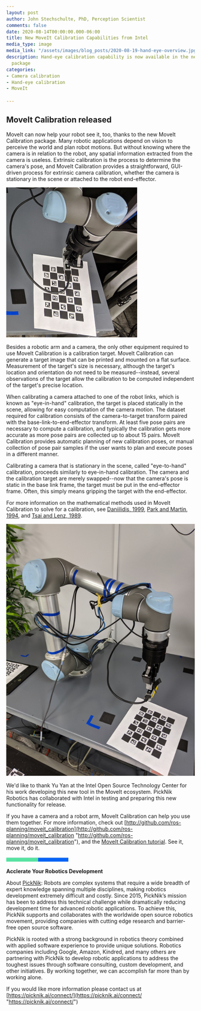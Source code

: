 ```yaml
---
layout: post
author: John Stechschulte, PhD, Perception Scientist
comments: false
date: 2020-08-14T00:00:00.000-06:00
title: New MoveIt Calibration Capabilities from Intel
media_type: image
media_link: "/assets/images/blog_posts/2020-08-19-hand-eye-overview.jpg"
description: Hand-eye calibration capability is now available in the new MoveIt Calibration
  package
categories:
- Camera calibration
- Hand-eye calibration
- MoveIt

---
```

## **MoveIt Calibration released**

MoveIt can now help your robot see it, too, thanks to the new MoveIt Calibration package. Many robotic applications depend on vision to perceive the world and plan robot motions. But without knowing where the camera is in relation to the robot, any spatial information extracted from the camera is useless. Extrinsic calibration is the process to determine the camera's pose, and MoveIt Calibration provides a straightforward, GUI-driven process for extrinsic camera calibration, whether the camera is stationary in the scene or attached to the robot end-effector.

**![](/assets/images/blog_posts/2020-08-18-eye-in-hand-closeup.jpg)**

Besides a robotic arm and a camera, the only other equipment required to use MoveIt Calibration is a calibration target. MoveIt Calibration can generate a target image that can be printed and mounted on a flat surface. Measurement of the target's size is necessary, although the target's location and orientation do not need to be measured--instead, several observations of the target allow the calibration to be computed independent of the target's precise location.

When calibrating a camera attached to one of the robot links, which is known as "eye-in-hand" calibration, the target is placed statically in the scene, allowing for easy computation of the camera motion. The dataset required for calibration consists of the camera-to-target transform paired with the base-link-to-end-effector transform. At least five pose pairs are necessary to compute a calibration, and typically the calibration gets more accurate as more pose pairs are collected up to about 15 pairs. MoveIt Calibration provides automatic planning of new calibration poses, or manual collection of pose pair samples if the user wants to plan and execute poses in a different manner.

Calibrating a camera that is stationary in the scene, called "eye-to-hand" calibration, proceeds similarly to eye-in-hand calibration. The camera and the calibration target are merely swapped--now that the camera's pose is static in the base link frame, the target must be put in the end-effector frame. Often, this simply means gripping the target with the end-effector.

For more information on the mathematical methods used in MoveIt Calibration to solve for a calibration, see [Daniilidis, 1999](https://scholar.google.com/scholar?cluster=11338617350721919587&hl=en&as_sdt=0,6), [Park and Martin, 1994](https://scholar.google.com/scholar?cluster=2140351150276060817&hl=en&as_sdt=0,6), and [Tsai and Lenz, 1989](https://scholar.google.com/scholar?cluster=18168502493509261348&hl=en&as_sdt=0,6).

![](/assets/images/blog_posts/2020-08-18-eye-in-hand.jpg)

We'd like to thank Yu Yan at the Intel Open Source Technology Center for his work developing this new tool in the MoveIt ecosystem. PickNik Robotics has collaborated with Intel in testing and preparing this new functionality for release.

If you have a camera and a robot arm, MoveIt Calibration can help you use them together. For more information, check out [http://github.com/ros-planning/moveit_calibration](http://github.com/ros-planning/moveit_calibration "http://github.com/ros-planning/moveit_calibration"), and the [MoveIt Calibration tutorial](https://github.com/JStech/moveit_tutorials/blob/new-calibration-tutorial/doc/hand_eye_calibration/hand_eye_calibration_tutorial.rst). See it, move it, do it.

![](/assets/images/blog_posts/line.png)

**Acclerate Your Robotics Development**

About [PickNik](https://picknik.ai/): Robots are complex systems that require a wide breadth of expert knowledge spanning multiple disciplines, making robotics development extremely difficult and costly. Since 2015, PickNik’s mission has been to address this technical challenge while dramatically reducing development time for advanced robotic applications. To achieve this, PickNik supports and collaborates with the worldwide open source robotics movement, providing companies with cutting edge research and barrier-free open source software.

PickNik is rooted with a strong background in robotics theory combined with applied software experience to provide unique solutions. Robotics companies including Google, Amazon, Kindred, and many others are partnering with PickNik to develop robotic applications to address the toughest issues through software consulting, custom development, and other initiatives. By working together, we can accomplish far more than by working alone.

If you would like more information please contact us at [https://picknik.ai/connect/](https://picknik.ai/connect/ "https://picknik.ai/connect/")
